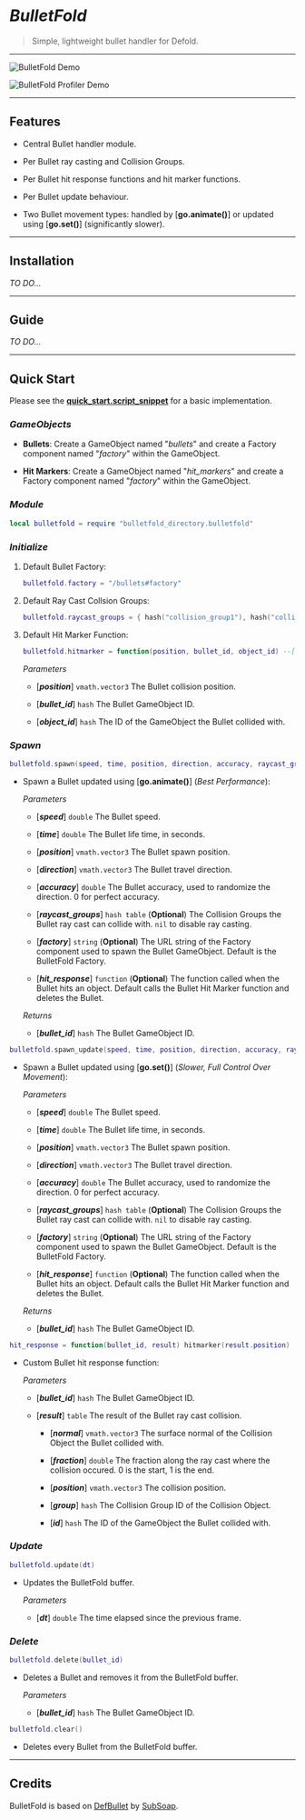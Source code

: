 # ***BulletFold***

> Simple, lightweight bullet handler for Defold.

-----

![BulletFold Demo](example/gfx/bulletfold_demo.png "BulletFold Demo")

![BulletFold Profiler Demo](example/gfx/bulletfold_profiler.png "BulletFold Profiler Demo")

-----

## **Features**

- Central Bullet handler module.

- Per Bullet ray casting and Collision Groups.

- Per Bullet hit response functions and hit marker functions.

- Per Bullet update behaviour.

- Two Bullet movement types: handled by [**go.animate()**] or updated using [**go.set()**] (significantly slower).

-----

## **Installation**

*TO DO...*

-----

## **Guide**

*TO DO...*

-----

## **Quick Start**

Please see the **[quick_start.script_snippet](quick_start.script_snippet)** for a basic implementation.

### *GameObjects*

- **Bullets**: Create a GameObject named "*bullets*" and create a Factory component named "*factory*" within the GameObject.

- **Hit Markers**: Create a GameObject named "*hit_markers*" and create a Factory component named "*factory*" within the GameObject.

### *Module*

```lua
local bulletfold = require "bulletfold_directory.bulletfold"
```

### *Initialize*

1. Default Bullet Factory:

    ```lua
    bulletfold.factory = "/bullets#factory"
    ```

2. Default Ray Cast Collsion Groups:

    ```lua
    bulletfold.raycast_groups = { hash("collision_group1"), hash("collision_group2") }
    ```

3. Default Hit Marker Function:

    ```lua
    bulletfold.hitmarker = function(position, bullet_id, object_id) --[[ Function ]] end
    ```

    *Parameters*

    - [***position***] `vmath.vector3` The Bullet collision position.

    - [***bullet_id***] `hash` The Bullet GameObject ID.

    - [***object_id***] `hash` The ID of the GameObject the Bullet collided with.

### *Spawn*

```lua
bulletfold.spawn(speed, time, position, direction, accuracy, raycast_groups, factory, hit_response)
```

- Spawn a Bullet updated using [**go.animate()**] (*Best Performance*):

    *Parameters*

    - [***speed***] `double` The Bullet speed.

    - [***time***] `double` The Bullet life time, in seconds.

    - [***position***] `vmath.vector3` The Bullet spawn position.

    - [***direction***] `vmath.vector3` The Bullet travel direction.

    - [***accuracy***] `double` The Bullet accuracy, used to randomize the direction. 0 for perfect accuracy.

    - [***raycast_groups***] `hash table` (**Optional**) The Collision Groups the Bullet ray cast can collide with. `nil` to disable ray casting.

    - [***factory***] `string` (**Optional**) The URL string of the Factory component used to spawn the Bullet GameObject. Default is the BulletFold Factory.

    - [***hit_response***] `function` (**Optional**) The function called when the Bullet hits an object. Default calls the Bullet Hit Marker function and deletes the Bullet.

    *Returns*

    - [***bullet_id***] `hash` The Bullet GameObject ID.

```lua
bulletfold.spawn_update(speed, time, position, direction, accuracy, raycast_groups, factory, hit_response)
```

- Spawn a Bullet updated using [**go.set()**] (*Slower, Full Control Over Movement*):

    *Parameters*

    - [***speed***] `double` The Bullet speed.

    - [***time***] `double` The Bullet life time, in seconds.

    - [***position***] `vmath.vector3` The Bullet spawn position.

    - [***direction***] `vmath.vector3` The Bullet travel direction.

    - [***accuracy***] `double` The Bullet accuracy, used to randomize the direction. 0 for perfect accuracy.

    - [***raycast_groups***] `hash table` (**Optional**) The Collision Groups the Bullet ray cast can collide with. `nil` to disable ray casting.

    - [***factory***] `string` (**Optional**) The URL string of the Factory component used to spawn the Bullet GameObject. Default is the BulletFold Factory.

    - [***hit_response***] `function` (**Optional**) The function called when the Bullet hits an object. Default calls the Bullet Hit Marker function and deletes the Bullet.

    *Returns*

    - [***bullet_id***] `hash` The Bullet GameObject ID.

```lua
hit_response = function(bullet_id, result) hitmarker(result.position) ; bulletfold.delete(bullet_id) end
```

- Custom Bullet hit response function:

    *Parameters*

    - [***bullet_id***] `hash` The Bullet GameObject ID.

    - [***result***] `table` The result of the Bullet ray cast collision.

        - [***normal***] `vmath.vector3` The surface normal of the Collision Object the Bullet collided with.

        - [***fraction***] `double` The fraction along the ray cast where the collision occured. 0 is the start, 1 is the end.

        - [***position***] `vmath.vector3` The collision position.

        - [***group***] `hash` The Collision Group ID of the Collision Object.

        - [***id***] `hash` The ID of the GameObject the Bullet collided with.

### *Update*

```lua
bulletfold.update(dt)
```

- Updates the BulletFold buffer.

    *Parameters*

    - [***dt***] `double` The time elapsed since the previous frame.

### *Delete*

```lua
bulletfold.delete(bullet_id)
```

- Deletes a Bullet and removes it from the BulletFold buffer.

    *Parameters*

    - [***bullet_id***] `hash` The Bullet GameObject ID.

```lua
bulletfold.clear()
```

- Deletes every Bullet from the BulletFold buffer.

-----

## Credits

BulletFold is based on [DefBullet](https://github.com/subsoap/defbullet) by [SubSoap](https://github.com/subsoap).
